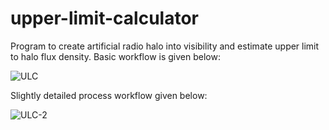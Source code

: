 # upper-limit-calculator
Program to create artificial radio halo into visibility and estimate upper limit to halo flux density. Basic workflow is given below:

![ULC](https://github.com/lijotgeorge/upper-limit-calculator/blob/master/ULC-flowchart.png)

Slightly detailed process workflow given below:

![ULC-2](https://github.com/lijotgeorge/upper-limit-calculator/blob/master/ULC-process.png)
